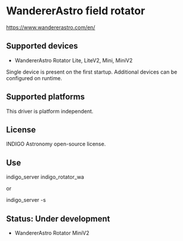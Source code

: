 # WandererAstro field rotator

https://www.wandererastro.com/en/

## Supported devices

* WandererAstro Rotator Lite, LiteV2, Mini, MiniV2

Single device is present on the first startup. Additional devices can be configured on runtime.

## Supported platforms

This driver is platform independent.

## License

INDIGO Astronomy open-source license.

## Use

indigo_server indigo_rotator_wa

or

indigo_server -s

## Status: Under development

* WandererAstro Rotator MiniV2
